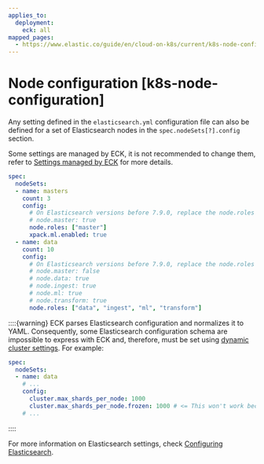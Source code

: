 ```yaml
---
applies_to:
  deployment:
    eck: all
mapped_pages:
  - https://www.elastic.co/guide/en/cloud-on-k8s/current/k8s-node-configuration.html
---
```


# Node configuration [k8s-node-configuration]

Any setting defined in the `elasticsearch.yml` configuration file can also be defined for a set of Elasticsearch nodes in the `spec.nodeSets[?].config` section.

Some settings are managed by ECK, it is not recommended to change them, refer to [Settings managed by ECK](settings-managed-by-eck.md) for more details.

```yaml
spec:
  nodeSets:
  - name: masters
    count: 3
    config:
      # On Elasticsearch versions before 7.9.0, replace the node.roles configuration with the following:
      # node.master: true
      node.roles: ["master"]
      xpack.ml.enabled: true
  - name: data
    count: 10
    config:
      # On Elasticsearch versions before 7.9.0, replace the node.roles configuration with the following:
      # node.master: false
      # node.data: true
      # node.ingest: true
      # node.ml: true
      # node.transform: true
      node.roles: ["data", "ingest", "ml", "transform"]
```

::::{warning} 
ECK parses Elasticsearch configuration and normalizes it to YAML. Consequently, some Elasticsearch configuration schema are impossible to express with ECK and, therefore, must be set using [dynamic cluster settings](/deploy-manage/deploy/self-managed/configure-elasticsearch.md#cluster-setting-types). For example:
```yaml
spec:
  nodeSets:
  - name: data
    # ...
    config:
      cluster.max_shards_per_node: 1000
      cluster.max_shards_per_node.frozen: 1000 # <= This won't work because cluster.max_shards_per_node is defined as a scalar value on the previous line
    # ...
```
::::

For more information on Elasticsearch settings, check [Configuring Elasticsearch](/deploy-manage/deploy/self-managed/configure-elasticsearch.md).

